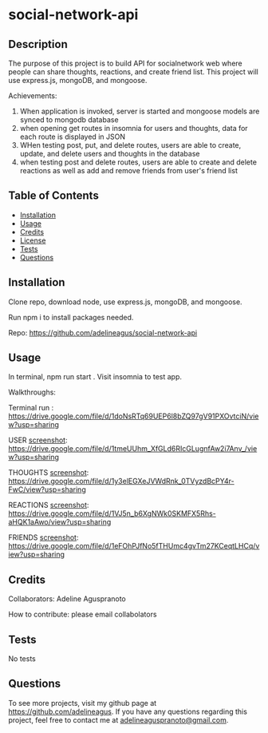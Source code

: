 # social-network-api

  ## Description
  The purpose of this project is to build API for socialnetwork web where people can share thoughts, reactions, and create friend list. This project will use express.js, mongoDB, and mongoose.

  Achievements:
  1. When application is invoked, server is started and mongoose models are synced to mongodb database
  2. when opening get routes in insomnia for users and thoughts, data for each route is displayed in JSON
  3. WHen testing post, put, and delete routes, users are able to create, update, and delete users and thoughts in the database
  4. when testing post and delete routes, users are able to create and delete reactions as well as add and remove friends from user's friend list

  ## Table of Contents
  - [Installation](#installation)
  - [Usage](#usage)
  - [Credits](#credits)
  - [License](#license)
  - [Tests](#tests)
  - [Questions](#questions)

  ## Installation
  Clone repo, download node, use express.js, mongoDB, and mongoose.

  Run npm i to install packages needed. 

  Repo: https://github.com/adelineagus/social-network-api

  ## Usage
  In terminal, npm run start . Visit insomnia to test app. 

  Walkthroughs:

  Terminal run : https://drive.google.com/file/d/1doNsRTq69UEP6l8bZQ97gV91PXOvtciN/view?usp=sharing 

  USER [screenshot](./images/user.png): https://drive.google.com/file/d/1tmeUUhm_XfGLd6RIcGLugnfAw2i7Anv_/view?usp=sharing 
  
  THOUGHTS [screenshot](./images/thoughts.png): https://drive.google.com/file/d/1y3elEGXeJVWdRnk_0TVyzdBcPY4r-FwC/view?usp=sharing 

  REACTIONS [screenshot](./images/reactions.png): https://drive.google.com/file/d/1VJ5n_b6XgNWk0SKMFX5Rhs-aHQK1aAwo/view?usp=sharing

  FRIENDS [screenshot](./images/friends.png): https://drive.google.com/file/d/1eFOhPJfNo5fTHUmc4gvTm27KCeqtLHCq/view?usp=sharing
  
  ## Credits
  Collaborators: Adeline Aguspranoto

  How to contribute: please email collabolators

  ## Tests
  No tests

  ## Questions
  To see more projects, visit my github page at https://github.com/adelineagus. If you have any questions regarding this project, feel free to contact me at adelineaguspranoto@gmail.com.
